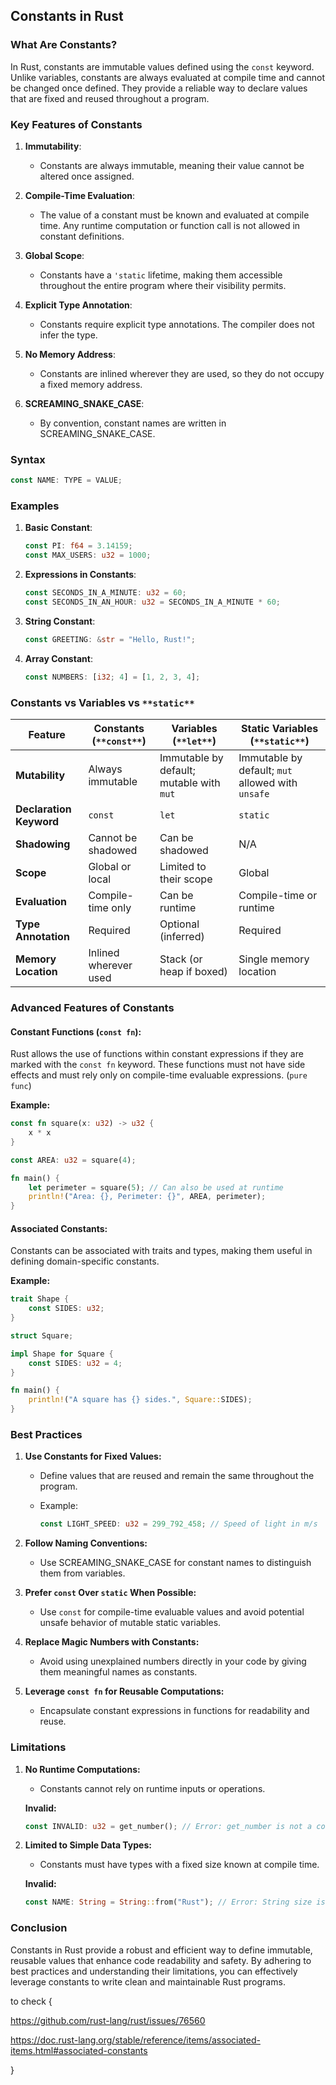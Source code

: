 

## Constants in Rust

### **What Are Constants?**

In Rust, constants are immutable values defined using the `const` keyword. Unlike variables, constants are always evaluated at compile time and cannot be changed once defined. They provide a reliable way to declare values that are fixed and reused throughout a program.

### **Key Features of Constants**

1. **Immutability**:
    
    - Constants are always immutable, meaning their value cannot be altered once assigned.
2. **Compile-Time Evaluation**:
    
    - The value of a constant must be known and evaluated at compile time. Any runtime computation or function call is not allowed in constant definitions.
3. **Global Scope**:
    
    - Constants have a `'static` lifetime, making them accessible throughout the entire program where their visibility permits.
4. **Explicit Type Annotation**:
    
    - Constants require explicit type annotations. The compiler does not infer the type.
5. **No Memory Address**:
    
    - Constants are inlined wherever they are used, so they do not occupy a fixed memory address.
6. **SCREAMING_SNAKE_CASE**:
    
    - By convention, constant names are written in SCREAMING_SNAKE_CASE.

### **Syntax**

```rust
const NAME: TYPE = VALUE;
```

### **Examples**

1. **Basic Constant**:
    
    ```rust
    const PI: f64 = 3.14159;
    const MAX_USERS: u32 = 1000;
    ```
    
2. **Expressions in Constants**:
    
    ```rust
    const SECONDS_IN_A_MINUTE: u32 = 60;
    const SECONDS_IN_AN_HOUR: u32 = SECONDS_IN_A_MINUTE * 60;
    ```
    
3. **String Constant**:
    
    ```rust
    const GREETING: &str = "Hello, Rust!";
    ```
    
4. **Array Constant**:
    
    ```rust
    const NUMBERS: [i32; 4] = [1, 2, 3, 4];
    ```



### **Constants vs Variables vs** `**static**`

|**Feature**|**Constants (**`**const**`**)**|**Variables (**`**let**`**)**|**Static Variables (**`**static**`**)**|
|---|---|---|---|
|**Mutability**|Always immutable|Immutable by default; mutable with `mut`|Immutable by default; `mut` allowed with `unsafe`|
|**Declaration Keyword**|`const`|`let`|`static`|
|**Shadowing**|Cannot be shadowed|Can be shadowed|N/A|
|**Scope**|Global or local|Limited to their scope|Global|
|**Evaluation**|Compile-time only|Can be runtime|Compile-time or runtime|
|**Type Annotation**|Required|Optional (inferred)|Required|
|**Memory Location**|Inlined wherever used|Stack (or heap if boxed)|Single memory location|


### **Advanced Features of Constants**

#### **Constant Functions (`const fn`):**

Rust allows the use of functions within constant expressions if they are marked with the `const fn` keyword. These functions must not have side effects and must rely only on compile-time evaluable expressions. (`pure func`)

**Example:**

```rust
const fn square(x: u32) -> u32 {
    x * x
}

const AREA: u32 = square(4);

fn main() {
    let perimeter = square(5); // Can also be used at runtime
    println!("Area: {}, Perimeter: {}", AREA, perimeter);
}
```

#### **Associated Constants:**

Constants can be associated with traits and types, making them useful in defining domain-specific constants.

**Example:**

```rust
trait Shape {
    const SIDES: u32;
}

struct Square;

impl Shape for Square {
    const SIDES: u32 = 4;
}

fn main() {
    println!("A square has {} sides.", Square::SIDES);
}
```

### **Best Practices**

1. **Use Constants for Fixed Values:**
    
    - Define values that are reused and remain the same throughout the program.
    - Example:
        
        ```rust
        const LIGHT_SPEED: u32 = 299_792_458; // Speed of light in m/s
        ```
        
2. **Follow Naming Conventions:**
    
    - Use SCREAMING_SNAKE_CASE for constant names to distinguish them from variables.
3. **Prefer `const` Over `static` When Possible:**
    
    - Use `const` for compile-time evaluable values and avoid potential unsafe behavior of mutable static variables.
4. **Replace Magic Numbers with Constants:**
    
    - Avoid using unexplained numbers directly in your code by giving them meaningful names as constants.
5. **Leverage `const fn` for Reusable Computations:**
    
    - Encapsulate constant expressions in functions for readability and reuse.

### **Limitations**

1. **No Runtime Computations:**
    
    - Constants cannot rely on runtime inputs or operations.
    
    **Invalid:**
    
    ```rust
    const INVALID: u32 = get_number(); // Error: get_number is not a constant function
    ```
    
2. **Limited to Simple Data Types:**
    
    - Constants must have types with a fixed size known at compile time.
    
    **Invalid:**
    
    ```rust
    const NAME: String = String::from("Rust"); // Error: String size is not fixed
    ```
    

### **Conclusion**

Constants in Rust provide a robust and efficient way to define immutable, reusable values that enhance code readability and safety. By adhering to best practices and understanding their limitations, you can effectively leverage constants to write clean and maintainable Rust programs.


to check {


https://github.com/rust-lang/rust/issues/76560

https://doc.rust-lang.org/stable/reference/items/associated-items.html#associated-constants





}